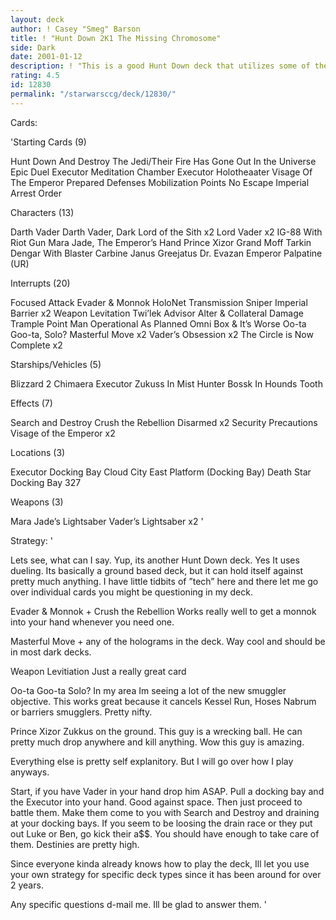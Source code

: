 ```yaml
---
layout: deck
author: ! Casey "Smeg" Barson
title: ! "Hunt Down 2K1 The Missing Chromosome"
side: Dark
date: 2001-01-12
description: ! "This is a good Hunt Down deck that utilizes some of the new card from R2.  Hasn’t lost yet"
rating: 4.5
id: 12830
permalink: "/starwarsccg/deck/12830/"
---
```

Cards: 

'Starting Cards (9)

Hunt Down And Destroy The Jedi/Their Fire Has Gone Out In the Universe
Epic Duel
Executor Meditation Chamber
Executor Holotheaater
Visage Of The Emperor
Prepared Defenses
Mobilization Points
No Escape
Imperial Arrest Order

Characters (13)

Darth Vader
Darth Vader, Dark Lord of the Sith x2
Lord Vader x2
IG-88 With Riot Gun
Mara Jade, The Emperor’s Hand
Prince Xizor
Grand Moff Tarkin
Dengar With Blaster Carbine
Janus Greejatus
Dr. Evazan
Emperor Palpatine (UR)

Interrupts (20)

Focused Attack
Evader & Monnok
HoloNet Transmission
Sniper
Imperial Barrier x2
Weapon Levitation
Twi’lek Advisor
Alter & Collateral Damage
Trample
Point Man
Operational As Planned
Omni Box & It’s Worse
Oo-ta Goo-ta, Solo?
Masterful Move x2
Vader’s Obsession x2
The Circle is Now Complete x2

Starships/Vehicles (5)

Blizzard 2
Chimaera
Executor
Zukuss In Mist Hunter
Bossk In Hounds Tooth

Effects (7)

Search and Destroy
Crush the Rebellion
Disarmed x2
Security Precautions
Visage of the Emperor x2

Locations (3)

Executor Docking Bay
Cloud City East Platform (Docking Bay)
Death Star Docking Bay 327

Weapons (3)

Mara Jade’s Lightsaber
Vader’s Lightsaber x2 '

Strategy: '

Lets see, what can I say.  Yup, its another Hunt Down deck.  Yes It uses dueling.  Its basically a ground based deck, but it can hold itself against pretty much anything.  I have little tidbits of ”tech” here and there let me go over individual cards you might be questioning in my deck.


Evader & Monnok + Crush the Rebellion	Works really well to get a monnok into your hand whenever you need one.

Masterful Move + any of the holograms in the deck.  Way cool and should be in most dark decks.

Weapon Levitiation Just a really great card

Oo-ta Goo-ta Solo? In my area Im seeing a lot of the new smuggler objective.  This works great because it cancels Kessel Run, Hoses Nabrum or barriers smugglers.  Pretty nifty.

Prince Xizor  Zukkus on the ground.  This guy is a wrecking ball. He can pretty much drop anywhere and kill anything.	Wow this guy is amazing.

Everything else is pretty self explanitory.  But I will go over how I play anyways.

Start, if you have Vader in your hand drop him ASAP.  Pull a docking bay and the Executor into your hand.  Good against space.	Then just proceed to battle them.  Make them come to you with Search and Destroy and draining at your docking bays.  If you seem to be loosing the drain race or they put out Luke or Ben, go kick their a$$.  You should have enough to take care of them.  Destinies are pretty high.

Since everyone kinda already knows how to play the deck, Ill let you use your own strategy for specific deck types since it has been around for over 2 years.

Any specific questions d-mail me.  Ill be glad to answer them.	'
